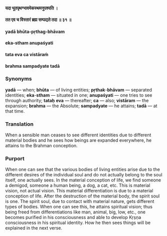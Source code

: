 #### यदा भूतपृथग्भावमेकस्थमनुपश्यति ।
#### तत एव च विस्तारं ब्रह्म सम्पद्यते तदा ॥ ३१ ॥

#### yadā bhūta-pṛthag-bhāvam
#### eka-stham anupaśyati
#### tata eva ca vistāraṁ
#### brahma sampadyate tadā

### Synonyms

**yadā** — when; **bhūta** — of living entities; **pṛthak**-**bhāvam** — separated identities; **eka**-**stham** — situated in one; **anupaśyati** — one tries to see through authority; **tataḥ** **eva** — thereafter; **ca** — also; **vistāram** — the expansion; **brahma** — the Absolute; **sampadyate** — he attains; **tadā** — at that time.

### Translation

When a sensible man ceases to see different identities due to different material bodies and he sees how beings are expanded everywhere, he attains to the Brahman conception.

### Purport

When one can see that the various bodies of living entities arise due to the different desires of the individual soul and do not actually belong to the soul itself, one actually sees. In the material conception of life, we find someone a demigod, someone a human being, a dog, a cat, etc. This is material vision, not actual vision. This material differentiation is due to a material conception of life. After the destruction of the material body, the spirit soul is one. The spirit soul, due to contact with material nature, gets different types of bodies. When one can see this, he attains spiritual vision; thus being freed from differentiations like man, animal, big, low, etc., one becomes purified in his consciousness and able to develop Kṛṣṇa consciousness in his spiritual identity. How he then sees things will be explained in the next verse.